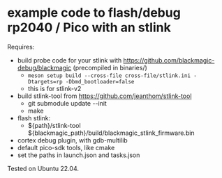 # example code to flash/debug rp2040 / Pico with an stlink

Requires: 
- build probe code for your stlink with https://github.com/blackmagic-debug/blackmagic (precompiled in binaries/)
  - `meson setup build --cross-file cross-file/stlink.ini -Dtargets=rp -Dbmd_bootloader=false` 
  - this is for stlink-v2
- build stlink-tool from https://github.com/jeanthom/stlink-tool
  - git submodule update --init
  - make
- flash stlink:
  - ${path}/stlink-tool ${blackmagic_path}/build/blackmagic_stlink_firmware.bin
- cortex debug plugin, with gdb-multilib
- default pico-sdk tools, like cmake
- set the paths in launch.json and tasks.json

Tested on Ubuntu 22.04.